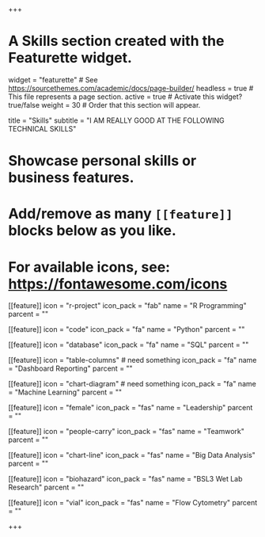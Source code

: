 +++
# A Skills section created with the Featurette widget.
widget = "featurette"  # See https://sourcethemes.com/academic/docs/page-builder/
headless = true  # This file represents a page section.
active = true  # Activate this widget? true/false
weight = 30  # Order that this section will appear.

title = "Skills"
subtitle = "I AM REALLY GOOD AT THE FOLLOWING TECHNICAL SKILLS"

# Showcase personal skills or business features.
# 
# Add/remove as many `[[feature]]` blocks below as you like.
# 
# For available icons, see: https://fontawesome.com/icons
[[feature]]
  icon = "r-project"
  icon_pack = "fab"
  name = "R Programming"
  parcent = ""
  
[[feature]]
  icon = "code"
  icon_pack = "fa"
  name = "Python"
  parcent = ""  

[[feature]]
  icon = "database"
  icon_pack = "fa"
  name = "SQL"
  parcent = ""  

[[feature]]
  icon = "table-columns" # need something
  icon_pack = "fa"
  name = "Dashboard Reporting"
  parcent = ""     
  
[[feature]]
  icon = "chart-diagram" # need something
  icon_pack = "fa"
  name = "Machine Learning"
  parcent = ""    
  
[[feature]]
  icon = "female"
  icon_pack = "fas"
  name = "Leadership"
  parcent = ""  
  
[[feature]]
  icon = "people-carry"
  icon_pack = "fas"
  name = "Teamwork"
  parcent = ""
  
[[feature]]
  icon = "chart-line"
  icon_pack = "fas"
  name = "Big Data Analysis"
  parcent = ""
  
[[feature]]
  icon = "biohazard"
  icon_pack = "fas"
  name = "BSL3 Wet Lab Research"
  parcent = ""
  
[[feature]]
  icon = "vial"
  icon_pack = "fas"
  name = "Flow Cytometry"
  parcent = ""

+++

